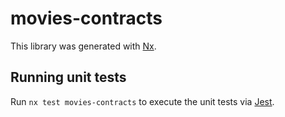 # movies-contracts

This library was generated with [Nx](https://nx.dev).

## Running unit tests

Run `nx test movies-contracts` to execute the unit tests via [Jest](https://jestjs.io).
